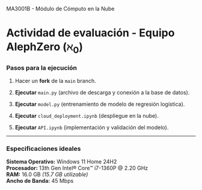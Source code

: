 MA3001B - Módulo de Cómputo en la Nube
# **Actividad de evaluación - Equipo AlephZero ($ℵ_0$)**

### Pasos para la ejecución

1. Hacer un **fork** de la `main` branch.

2. **Ejecutar** `main.py` (archivo de descarga y conexión a la base de datos).

3. **Ejecutar** `model.py` (entrenamiento de modelo de regresión logística).

4. **Ejecutar** `cloud_deployment.ipynb` (despliegue en la nube).

5. **Ejecutar** `API.ipynb` (implementación y validación del modelo).

---

### Especificaciones ideales

**Sistema Operativo:** Windows 11 Home 24H2  
**Procesador:** 13th Gen Intel® Core™ i7-1360P @ 2.20 GHz  
**RAM:** 16.0 GB *(15.7 GB utilizable)*  
**Ancho de Banda:** 45 Mbps  

